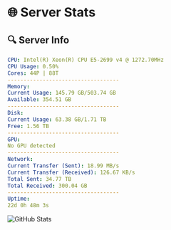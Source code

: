 # 🌐 Server Stats
## 🔍 Server Info
```yaml
CPU: Intel(R) Xeon(R) CPU E5-2699 v4 @ 1272.70MHz
CPU Usage: 0.50%
Cores: 44P | 88T
-----------------------------------
Memory:
Current Usage: 145.79 GB/503.74 GB
Available: 354.51 GB
-----------------------------------
Disk:
Current Usage: 63.38 GB/1.71 TB
Free: 1.56 TB
-----------------------------------
GPU:
No GPU detected
-----------------------------------
Network:
Current Transfer (Sent): 18.99 MB/s
Current Transfer (Received): 126.67 KB/s
Total Sent: 34.77 TB
Total Received: 300.04 GB
-----------------------------------
Uptime:
22d 0h 48m 3s
```
![GitHub Stats](https://img.shields.io/badge/Updated-2025-03-29_22:10:52-blue)